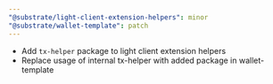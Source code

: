 ```yaml
---
"@substrate/light-client-extension-helpers": minor
"@substrate/wallet-template": patch
---
```


- Add `tx-helper` package to light client extension helpers
- Replace usage of internal tx-helper with added package in wallet-template
